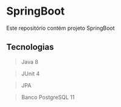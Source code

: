 # SpringBoot

Este repositório contém projeto SpringBoot

## Tecnologias
> Java 8

> JUnit 4

> JPA

> Banco PostgreSQL 11
